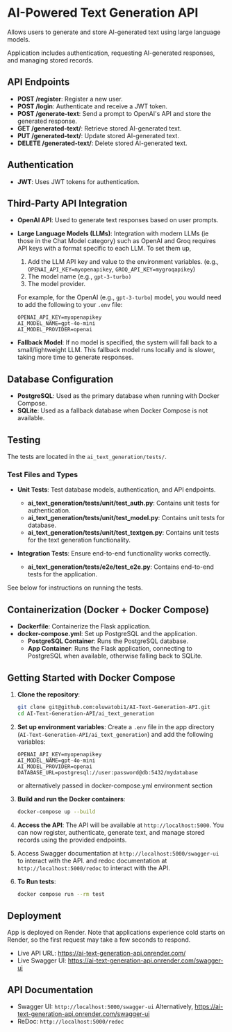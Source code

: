 # AI-Powered Text Generation API

Allows users to generate and store AI-generated text using large language models. 

Application includes authentication, requesting AI-generated responses, and managing stored records.

## API Endpoints

- **POST /register**: Register a new user.
- **POST /login**: Authenticate and receive a JWT token.
- **POST /generate-text**: Send a prompt to OpenAI's API and store the generated response.
- **GET /generated-text/<id>**: Retrieve stored AI-generated text.
- **PUT /generated-text/<id>**: Update stored AI-generated text.
- **DELETE /generated-text/<id>**: Delete stored AI-generated text.

## Authentication
- **JWT**: Uses JWT tokens for authentication.

## Third-Party API Integration
- **OpenAI API**: Used to generate text responses based on user prompts.
- **Large Language Models (LLMs)**: Integration with modern LLMs (ie those in the Chat Model category) such as OpenAI and Groq requires API keys with a format specific to each LLM. 
To set them up, 
    1. Add the LLM API key and value to the environment variables. (e.g., `OPENAI_API_KEY=myopenapikey`, `GROQ_API_KEY=mygroqapikey`)
    2. The model name (e.g., `gpt-3-turbo)`
    3. The model provider.

    For example, for the OpenAI (e.g., `gpt-3-turbo`)  model, you would need to add the following to your `.env` file:
    ```env
    OPENAI_API_KEY=myopenapikey
    AI_MODEL_NAME=gpt-4o-mini
    AI_MODEL_PROVIDER=openai
    ```

- **Fallback Model**: If no model is specified, the system will fall back to a small/lightweight LLM. This fallback model runs locally and is slower, taking more time to generate responses.


## Database Configuration
- **PostgreSQL**: Used as the primary database when running with Docker Compose.
- **SQLite**: Used as a fallback database when Docker Compose is not available.

## Testing
The tests  are located in the `ai_text_generation/tests/`.

### Test Files and Types

- **Unit Tests**: Test database models, authentication, and API endpoints.
    - **ai_text_generation/tests/unit/test_auth.py**: Contains unit tests for authentication.
    - **ai_text_generation/tests/unit/test_model.py**: Contains unit tests for database.
    - **ai_text_generation/tests/unit/test_textgen.py**: Contains unit tests for the text generation functionality.

- **Integration Tests**: Ensure end-to-end functionality works correctly.
    - **ai_text_generation/tests/e2e/test_e2e.py**: Contains end-to-end tests for the application.

See below for instructions on running the tests.


## Containerization (Docker + Docker Compose)

- **Dockerfile**: Containerize the Flask application.
- **docker-compose.yml**: Set up PostgreSQL and the application.
    - **PostgreSQL Container**: Runs the PostgreSQL database.
    - **App Container**: Runs the Flask application, connecting to PostgreSQL when available, otherwise falling back to SQLite.



## Getting Started with Docker Compose

1. **Clone the repository**:
    ```sh
    git clone git@github.com:oluwatobi1/AI-Text-Generation-API.git
    cd AI-Text-Generation-API/ai_text_generation
    ```

2. **Set up environment variables**:
    Create a `.env` file in the app directory (`AI-Text-Generation-API/ai_text_generation`) and add the following variables:
    ```env
    OPENAI_API_KEY=myopenapikey
    AI_MODEL_NAME=gpt-4o-mini
    AI_MODEL_PROVIDER=openai
    DATABASE_URL=postgresql://user:password@db:5432/mydatabase
    ```
    or alternatively passed in docker-compose.yml environment section
   
    

3. **Build and run the Docker containers**:
    ```sh
    docker-compose up --build
    ```

4. **Access the API**:
    The API will be available at `http://localhost:5000`. You can now register, authenticate, generate text, and manage stored records using the provided endpoints.
5. Access Swagger documentation at `http://localhost:5000/swagger-ui` to interact with the API.
and redoc documentation at `http://localhost:5000/redoc` to interact with the API.


6. **To Run tests**:
    ```sh
    docker compose run --rm test

    ```

## Deployment
App is deployed on Render. Note that applications experience cold starts on Render, so the first request may take a few seconds to respond.


- Live API URL: https://ai-text-generation-api.onrender.com/
- Live Swagger UI: https://ai-text-generation-api.onrender.com/swagger-ui

## API Documentation
 - Swagger UI: `http://localhost:5000/swagger-ui`
Alternatively, https://ai-text-generation-api.onrender.com/swagger-ui
 - ReDoc: `http://localhost:5000/redoc`